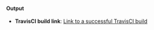 #### Output
- **TravisCI build link**: [Link to a successful TravisCI build](https://travis-ci.org/andela-oakinwa/inverted-index)
